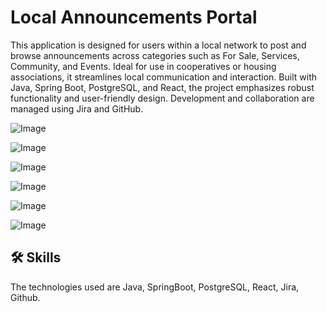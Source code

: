 
#  Local Announcements Portal
This application is designed for users within a local network to post and browse announcements across categories such as For Sale, Services, Community, and Events. Ideal for use in cooperatives or housing associations, it streamlines local communication and interaction. Built with Java, Spring Boot, PostgreSQL, and React, the project emphasizes robust functionality and user-friendly design. Development and collaboration are managed using Jira and GitHub.

![Image](https://github.com/user-attachments/assets/cef04624-9286-4770-9cd6-b607cb71c821)

![Image](https://github.com/user-attachments/assets/3230c65b-0499-4520-91df-7a088c3d547e)

![Image](https://github.com/user-attachments/assets/8a328e70-f8c5-4e27-b2f3-35d024996002)

![Image](https://github.com/user-attachments/assets/8e5e4349-0d16-48e1-b9d0-4489a3e03a71)

![Image](https://github.com/user-attachments/assets/3085cf45-dbdc-4ccc-a977-e5950d97ef7e)

![Image](https://github.com/user-attachments/assets/61b4514a-6c8c-4a7d-b639-ea8032086ca9)

## 🛠 Skills

The technologies used are Java, SpringBoot, PostgreSQL, React, Jira, Github.

